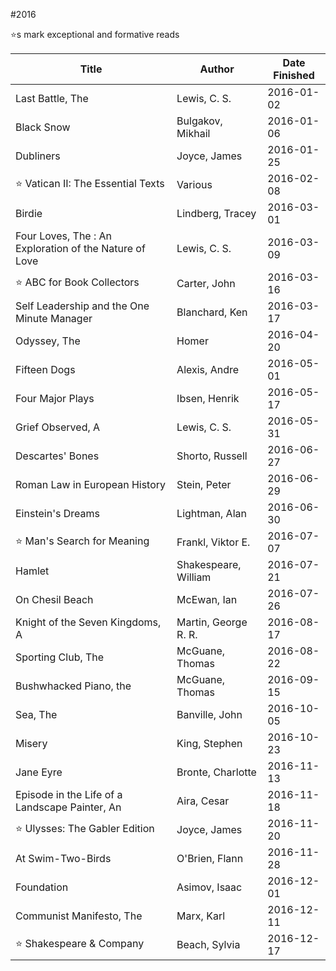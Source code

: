 #2016

⭐️s mark exceptional and formative reads

| Title | Author | Date Finished |
| --- | --- | --- |
| Last Battle, The | Lewis, C. S. | 2016-01-02 |
| Black Snow | Bulgakov, Mikhail | 2016-01-06 |
| Dubliners | Joyce, James | 2016-01-25 |
| ⭐️ Vatican II: The Essential Texts | Various | 2016-02-08 |
| Birdie | Lindberg, Tracey | 2016-03-01 |
| Four Loves, The : An Exploration of the Nature of Love | Lewis, C. S. | 2016-03-09 |
| ⭐️ ABC for Book Collectors | Carter, John | 2016-03-16 |
| Self Leadership and the One Minute Manager | Blanchard, Ken | 2016-03-17 |
| Odyssey, The | Homer | 2016-04-20 |
| Fifteen Dogs | Alexis, Andre | 2016-05-01 |
| Four Major Plays | Ibsen, Henrik | 2016-05-17 |
| Grief Observed, A | Lewis, C. S. | 2016-05-31 |
| Descartes' Bones | Shorto, Russell | 2016-06-27 |
| Roman Law in European History | Stein, Peter | 2016-06-29 |
| Einstein's Dreams | Lightman, Alan | 2016-06-30 |
| ⭐️ Man's Search for Meaning | Frankl, Viktor E. | 2016-07-07 |
| Hamlet | Shakespeare, William | 2016-07-21 |
| On Chesil Beach | McEwan, Ian | 2016-07-26 |
| Knight of the Seven Kingdoms, A | Martin, George R. R. | 2016-08-17 |
| Sporting Club, The | McGuane, Thomas | 2016-08-22 |
| Bushwhacked Piano, the | McGuane, Thomas | 2016-09-15 |
| Sea, The | Banville, John | 2016-10-05 |
| Misery | King, Stephen | 2016-10-23 |
| Jane Eyre | Bronte, Charlotte | 2016-11-13 |
| Episode in the Life of a Landscape Painter, An | Aira, Cesar | 2016-11-18 |
| ⭐️ Ulysses: The Gabler Edition | Joyce, James | 2016-11-20 |
| At Swim-Two-Birds | O'Brien, Flann | 2016-11-28 |
| Foundation | Asimov, Isaac | 2016-12-01 |
| Communist Manifesto, The | Marx, Karl | 2016-12-11 |
| ⭐️ Shakespeare & Company | Beach, Sylvia | 2016-12-17 |
